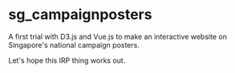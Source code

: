 # sg_campaignposters

A first trial with D3.js and Vue.js to make an interactive website on Singapore's national campaign posters. 

Let's hope this IRP thing works out. 